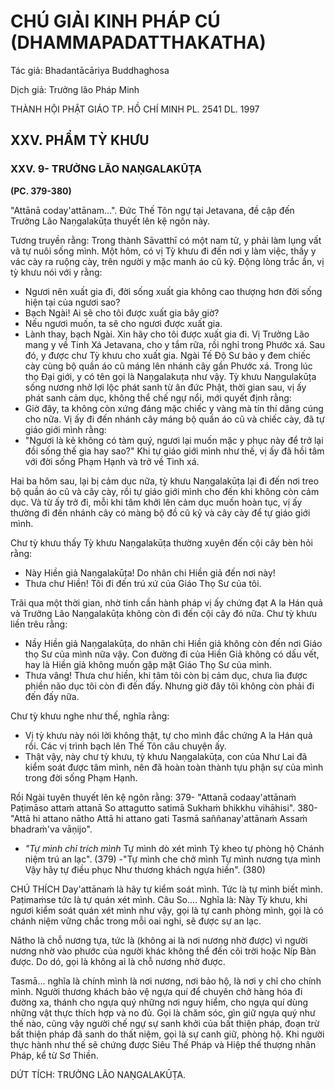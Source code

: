 # CHÚ GIẢI KINH PHÁP CÚ (DHAMMAPADATTHAKATHA)

Tác giả: Bhadantācāriya Buddhaghosa

Dịch giả: Trưởng lão Pháp Minh

THÀNH HỘI PHẬT GIÁO TP. HỒ CHÍ MINH
PL. 2541 DL. 1997

## XXV. PHẨM TỲ KHƯU

### XXV. 9- TRƯỞNG LÃO NAṆGALAKŪṬA

**(PC. 379-380)**

"Attānā coday'attānam...". Đức Thế Tôn ngự tại Jetavana, đề cập đến Trưởng Lão Naṇgalakūṭa thuyết lên kệ ngôn này.

Tương truyền rằng: Trong thành Sāvatthī có một nam tử, y phải làm lụng vất vã tự nuôi sống mình. Một hôm, có vị Tỳ khưu đi đến nơi y làm việc, thấy y vác cày ra ruộng cày, trên người y mặc manh áo cũ kỹ. Động lòng trắc ẩn, vị tỳ khưu nói với y rằng:

- Ngươi nên xuất gia đi, đời sống xuất gia không cao thượng hơn đời sống hiện tại của ngươi sao?
- Bạch Ngài! Ai sẽ cho tôi được xuất gia bây giờ?
- Nếu ngươi muốn, ta sẽ cho ngươi được xuất gia.
- Lành thay, bạch Ngài. Xin hãy cho tôi được xuất gia đi.
  Vị Trưởng Lão mang y về Tinh Xá Jetavana, cho y tắm rữa, rồi nghỉ trong Phước xá. Sau đó, y được chư Tỳ khưu cho xuất gia. Ngài Tế Độ Sư bảo y đem chiếc cày cùng bộ quần áo cũ máng lên nhánh cây gần Phước xá. Trong lúc thọ Đại giới, y có tên gọi là Naṇgalakuṭa như vậy. Tỳ khưu
  Naṇgulakūṭa sống nương nhờ lợi lộc phát sanh từ ân đức Phật, thời gian sau, vị ấy phát sanh cảm dục, không thể chế ngự nổi, mới quyết định rằng:
- Giờ đây, ta không còn xứng đáng mặc chiếc y vàng mà tín thí dâng cúng cho nữa.
  Vị ấy đi đến nhánh cây máng bộ quần áo cũ và chiếc cày, đã tự giáo giới mình rằng:
- "Ngươi là kẻ không có tàm quý, ngươi lại muốn mặc y phục này để trở lại đồi sống thế gia hay sao?" Khi tự giáo giới mình như thế, vị ấy đã hồi tâm với đời sống Phạm Hạnh và trở về Tinh xá.

Hai ba hôm sau, lại bị cảm dục nữa, tỳ khưu Naṇgalakūṭa lại đi đến nơi treo bộ quần áo cũ và cây cày, rồi tự giáo giới mình cho đến khi không còn cảm dục. Và từ ấy trở đi, mỗi khi tâm khởi lên cảm dục muốn hoàn tục, vị ấy thường đi đến nhánh cây có màng bộ đồ cũ kỹ và cây cày để tự giáo giới mình.

Chư tỳ khưu thấy Tỳ khưu Naṇgalakūṭa thường xuyên đến cội cây bèn hỏi rằng:

- Này Hiền giả Naṇgalakūṭa! Do nhân chi Hiền giả đến nơi này!
- Thưa chư Hiền! Tôi đi đến trú xứ của Giáo Thọ Sư của tôi.

Trãi qua một thời gian, nhờ tinh cần hành pháp vị ấy chứng đạt A la Hán quả và Trưởng Lão Naṇgalakūṭa không còn đi đến cội cây đó nữa. Chư tỳ khưu liền trêu rằng:

- Nầy Hiền giả Naṇgalakūṭa, do nhân chi Hiền giả không còn đến nơi Giáo thọ Sư của mình nữa vậy. Con đường đi của Hiền Giả không có dấu vết, hay là Hiền giả không muốn gặp mặt Giáo Thọ Sư của mình.
- Thưa vâng! Thưa chư hiền, khi tâm tôi còn bị cảm dục, chưa lìa được phiền não dục tôi còn đi đến đấy. Nhưng giờ đây tôi không còn phải đi đến đấy nữa.

Chư tỳ khưu nghe như thế, nghĩa rằng:

- Vị tỳ khưu này nói lời không thật, tự cho mình đắc chứng A la Hán quả rồi.
  Các vị trình bạch lên Thế Tôn câu chuyện ấy.
- Thật vậy, này chư tỳ khưu, tỳ khưu Naṇgalakūṭa, con của Như Lai đã kiểm soát được tâm mình, nên đã hoàn toàn thành tựu phận sự của mình trong đời sống Phạm Hạnh.

Rồi Ngài tuyên thuyết lên kệ ngôn rằng: 379- "Attanā codaay'attānaṁ
Paṭimāso attaṁ attanā
So attagutto satimā
Sukhaṁ bhikkhu vihāhisi". 380- "Attā hi attano nātho
Attā hi attano gati
Tasmā saññanay'attānaṁ
Assaṁ bhadraṁ'va vāṇijo".

- _"Tự mình chỉ trích mình_
  Tự mình dò xét mình
  Tỷ kheo tự phòng hộ
  Chánh niệm trú an lạc". (379) -"Tự mình che chở mình
  Tự mình nương tựa mình
  Vậy hãy tự điều phục
  Như thương khách ngựa hiền". (380)

CHÚ THÍCH
Day'attānaṁ là hãy tự kiểm soát mình. Tức là tự mình biết mình.
Paṭimaṁse tức là tự quán xét mình.
Câu So.... Nghĩa là: Này Tỳ khưu, khi ngươi kiểm soát quán xét mình như vậy, gọi là tự canh phòng mình, gọi là có chánh niệm vững chắc trong mỗi oai nghi, sẽ được sự an lạc.

Nātho là chỗ nương tựa, tức là (không ai là nơi nương nhờ được) vì người nương nhờ vào phước của người khác không thể đến cõi trời hoặc Níp Bàn được. Do dó, gọi là không ai là chỗ nương nhờ được.

Tasmā... nghĩa là chính mình là nơi nương, nơi bảo hộ, là nơi y chỉ cho chính mình.
Người thương khách bảo vệ ngựa quí để chuyên chở hàng hóa đi đường xa, thánh cho ngựa quý những nơi nguy hiểm, cho ngựa quí dùng những vật thực thích hợp và no đủ. Gọi là chăm sóc, gìn giữ ngựa quý như thế nào, cũng vậy người chế ngự sự sanh khởi của bất thiện pháp, đoạn trừ bất thiện pháp đã sanh do thất niệm, gọi là sự canh giữ, phòng hộ. Khi người thực hành như thế sẽ chứng được
Siêu Thế Pháp và Hiệp thế thượng nhân Pháp, kể từ Sơ Thiền.

DỨT TÍCH: TRƯỞNG LÃO NAṆGALAKŪṬA.
